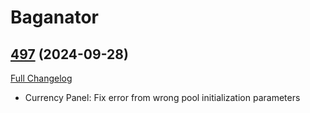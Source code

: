 # Baganator

## [497](https://github.com/Baganator/Baganator/tree/497) (2024-09-28)
[Full Changelog](https://github.com/Baganator/Baganator/compare/496...497) 

- Currency Panel: Fix error from wrong pool initialization parameters  
